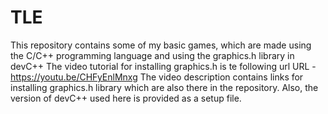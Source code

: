 # TLE
This repository contains some of my basic games, which are made using the C/C++ programming language and using the graphics.h library in devC++
The video tutorial for installing graphics.h is te following url
URL - https://youtu.be/CHFyEnlMnxg
The video description contains links for installing graphics.h library which are also there in the repository.
Also, the version of devC++ used here is provided as a setup file.
